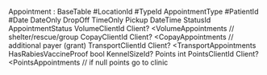 Appointment : BaseTable
#LocationId
#TypeId AppointmentType
#PatientId
#Date DateOnly
DropOff TimeOnly
Pickup DateTime
StatusId AppointmentStatus
VolumeClientId Client? <VolumeAppointments // shelter/rescue/group
CopayClientId Client? <CopayAppointments // additional payer (grant)
TransportClientId Client? <TransportAppointments
HasRabiesVaccineProof bool
KennelSizeId?
Points int
PointsClientId Client? <PointsAppointments // if null points go to clinic
